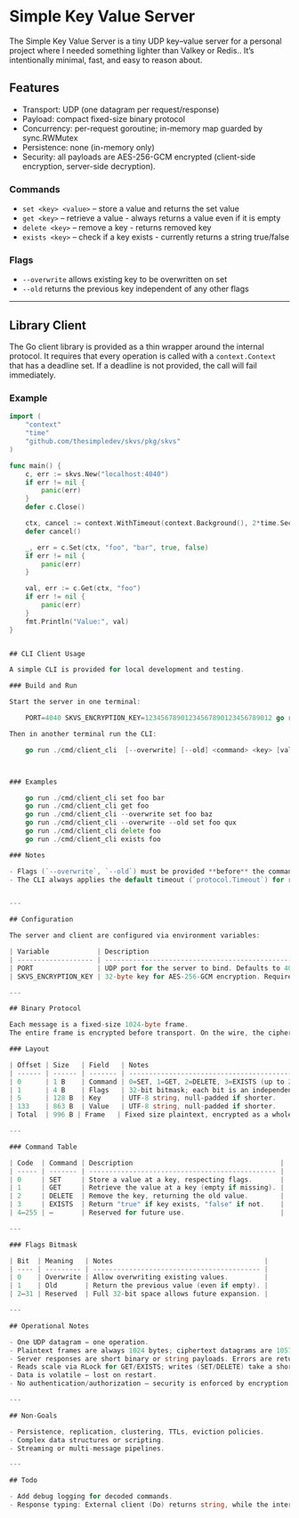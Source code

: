# Simple Key Value Server

The Simple Key Value Server is a tiny UDP key–value server for a personal project where I needed something lighter than Valkey or Redis.. It’s intentionally minimal, fast, and easy to reason about.

## Features

- Transport: UDP (one datagram per request/response)
- Payload: compact fixed-size binary protocol
- Concurrency: per-request goroutine; in-memory map guarded by sync.RWMutex
- Persistence: none (in-memory only)
- Security: all payloads are AES-256-GCM encrypted (client-side encryption, server-side decryption).

### Commands

- `set <key> <value>` – store a value and returns the set value
- `get <key>` – retrieve a value - always returns a value even if it is empty
- `delete <key>` – remove a key - returns removed key
- `exists <key>` – check if a key exists - currently returns a string true/false

### Flags

- `--overwrite` allows existing key to be overwritten on set
- `--old` returns the previous key independent of any other flags

---

## Library Client

The Go client library is provided as a thin wrapper around the internal protocol.
It requires that every operation is called with a `context.Context` that has a deadline set.
If a deadline is not provided, the call will fail immediately.

### Example

```go
import (
    "context"
    "time"
    "github.com/thesimpledev/skvs/pkg/skvs"
)

func main() {
    c, err := skvs.New("localhost:4040")
    if err != nil {
        panic(err)
    }
    defer c.Close()

    ctx, cancel := context.WithTimeout(context.Background(), 2*time.Second)
    defer cancel()

    _, err = c.Set(ctx, "foo", "bar", true, false)
    if err != nil {
        panic(err)
    }

    val, err := c.Get(ctx, "foo")
    if err != nil {
        panic(err)
    }
    fmt.Println("Value:", val)
}


## CLI Client Usage

A simple CLI is provided for local development and testing.

### Build and Run

Start the server in one terminal:

    PORT=4040 SKVS_ENCRYPTION_KEY=12345678901234567890123456789012 go run ./cmd/server

Then in another terminal run the CLI:

    go run ./cmd/client_cli  [--overwrite] [--old] <command> <key> [value]



### Examples

    go run ./cmd/client_cli set foo bar
    go run ./cmd/client_cli get foo
    go run ./cmd/client_cli --overwrite set foo baz
    go run ./cmd/client_cli --overwrite --old set foo qux
    go run ./cmd/client_cli delete foo
    go run ./cmd/client_cli exists foo

### Notes

- Flags (`--overwrite`, `--old`) must be provided **before** the command due to Gos stdlib `flag` package parsing rules.
- The CLI always applies the default timeout (`protocol.Timeout`) for requests.


---

## Configuration

The server and client are configured via environment variables:

| Variable            | Description                                        | Notes                          |
| ------------------- | -------------------------------------------------- | ------------------------------ |
| PORT                | UDP port for the server to bind. Defaults to 4040. | Must be numeric.               |
| SKVS_ENCRYPTION_KEY | 32-byte key for AES-256-GCM encryption. Required.  | Must be exactly 32 bytes long. |

---

## Binary Protocol

Each message is a fixed-size 1024-byte frame.
The entire frame is encrypted before transport. On the wire, the ciphertext size is 996 + nonce (12) + tag (16) = 1024 bytes.

### Layout

| Offset | Size   | Field   | Notes                                               |
| ------ | ------ | ------- | --------------------------------------------------- |
| 0      | 1 B    | Command | 0=SET, 1=GET, 2=DELETE, 3=EXISTS (up to 256 total). |
| 1      | 4 B    | Flags   | 32-bit bitmask; each bit is an independent toggle.  |
| 5      | 128 B  | Key     | UTF-8 string, null-padded if shorter.               |
| 133    | 863 B  | Value   | UTF-8 string, null-padded if shorter.               |
| Total  | 996 B | Frame   | Fixed size plaintext, encrypted as a whole.         |

---

### Command Table

| Code  | Command | Description                                     |
| ----- | ------- | ----------------------------------------------- |
| 0     | SET     | Store a value at a key, respecting flags.       |
| 1     | GET     | Retrieve the value at a key (empty if missing). |
| 2     | DELETE  | Remove the key, returning the old value.        |
| 3     | EXISTS  | Return "true" if key exists, "false" if not.    |
| 4–255 | —       | Reserved for future use.                        |

---

### Flags Bitmask

| Bit  | Meaning   | Notes                                      |
| ---- | --------- | ------------------------------------------ |
| 0    | Overwrite | Allow overwriting existing values.         |
| 1    | Old       | Return the previous value (even if empty). |
| 2–31 | Reserved  | Full 32-bit space allows future expansion. |

---

## Operational Notes

- One UDP datagram = one operation.
- Plaintext frames are always 1024 bytes; ciphertext datagrams are 1057 bytes.
- Server responses are short binary or string payloads. Errors are returned as generic "ERROR: failed to process message".
- Reads scale via RLock for GET/EXISTS; writes (SET/DELETE) take a short exclusive Lock.
- Data is volatile — lost on restart.
- No authentication/authorization — security is enforced by encryption only.

---

## Non-Goals

- Persistence, replication, clustering, TTLs, eviction policies.
- Complex data structures or scripting.
- Streaming or multi-message pipelines.

---

## Todo

- Add debug logging for decoded commands.
- Response typing: External client (Do) returns string, while the internal client returns []byte. May want to address


```

